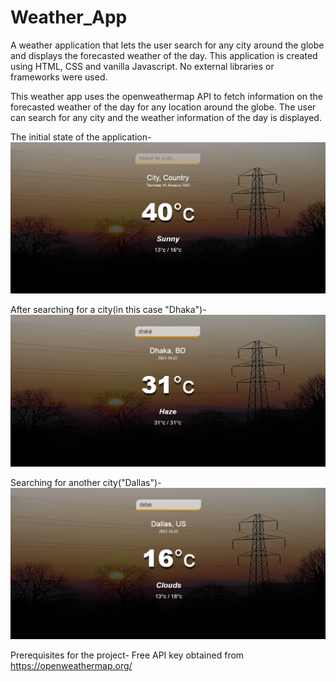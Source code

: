 # Weather_App
A weather application that lets the user search for any city around the globe and displays the forecasted weather of the day. This application is created using HTML, CSS and vanilla Javascript. No external libraries or frameworks were used.

This weather app uses the openweathermap API to fetch information on the forecasted weather of the day for any location around the globe. The user can search for any city and the weather information of the day is displayed. 

The initial state of the application-
![Alt text](https://github.com/nisa2912/Weather_App/blob/master/WAPP_INIT.png "At initial stage")

After searching for a city(in this case "Dhaka")-
![Alt text](https://github.com/nisa2912/Weather_App/blob/master/WAPP_DH1.png "At dhaka")

Searching for another city("Dallas")-
![Alt text](https://github.com/nisa2912/Weather_App/blob/master/WAPP_DALLAS3.png "At Dallas")

Prerequisites for the project-
Free API key obtained from https://openweathermap.org/


